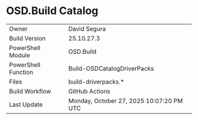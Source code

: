 ﻿# OSD.Build Catalog

| | |
|-|-|
| Owner | David Segura |
| Build Version | 25.10.27.3 |
| PowerShell Module | OSD.Build |
| PowerShell Function | Build-OSDCatalogDriverPacks |
| Files | build-driverpacks.* |
| Build Workflow | GitHub Actions |
| Last Update | Monday, October 27, 2025 10:07:20 PM UTC |
